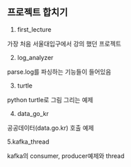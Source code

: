 ## 프로젝트 합치기

1. first_lecture

가장 처음 서울대입구에서 강의 했던 프로젝트

2. log_analyzer

parse.log를 파싱하는 기능들이 들어있음


3. turtle

python turtle로 그림 그리는 예제

4. data_go_kr 

공공데이터(data.go.kr) 호출 예제
   
5.kafka_thread

kafka의 consumer, producer예제와 thread

